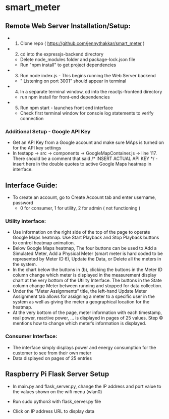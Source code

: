 # smart_meter

## Remote Web Server Installation/Setup:
- 1. Clone repo ( https://github.com/jennythakkar/smart_meter )
- 2. cd into the expressjs-backend directory
  - Delete node_modules folder and package-lock.json file
  - Run "npm install" to get project dependencies
- 3. Run node index.js - This begins running the Web Server backend
  - " Listening on port 3001" should appear in terminal
- 4. In a separate terminal window, cd into the reactjs-frontend directory
  - run npm install for front-end dependencies
- 5. Run npm start - launches front end interface
  - Check first terminal window for console log statements to verify connection

### Additional Setup - Google API Key
- Get an API Key from a Google account and make sure MAps is turned on for the API key settings
- In testapp -> src -> components -> GoogleMapContainer.js -> line 117. There should be a comment that said /* INSERT ACTUAL API KEY */ - insert here in the double quotes to active Google Maps heatmap in interface.

## Interface Guide:
- To create an account, go to Create Account tab and enter username, password
  - 0 for consumer, 1 for utility, 2 for admin ( not functioning )
### Utility interface:
- Use information on the right side of the top of the page to operate Google Maps heatmap. Use Start Playback and Stop Playback buttons to control heatmap animation.
- Below Google Maps heatmap, The four buttons can be used to Add a Simulated Meter, Add a Physical Meter (smart meter is hard coded to be represented by Meter ID 6), Update the Data, or Delete all the meters in the system.
- In the chart below the buttons in (b), clicking the buttons in the Meter ID column change which meter is displayed in the measurement display chart at the very bottom of the Utility Interface. The buttons in the State column change Meter between running and stopped for data collection.
- Under the “Meter Assignments” title, the left-hand Update Meter Assignment tab allows for assigning a meter to a specific user in the system as well as giving the meter a geographical location for the heatmap.
- At the very bottom of the page, meter information with each timestamp, real power, reactive power, … is displayed in pages of 25 values. Step © mentions how to change which meter’s information is displayed.

### Consumer Interface:
- The interface simply displays power and energy consumption for the customer to see from their own meter
- Data displayed on pages of 25 entries

## Raspberry Pi Flask Server Setup
- In main.py and flask_server.py, change the IP address and port value to the values shown on the wifi menu (wlan0)

- Run sudo python3 with flask_server.py file

- Click on IP address URL to display data
